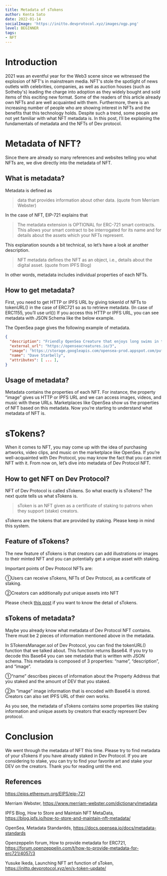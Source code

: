 ```yaml
---
title: Metadata of sTokens
author: Kenta Sato
date: 2022-01-14
socialImage: 'https://initto.devprotocol.xyz/images/ogp.png' 
level: BEGINNER
tags:
- NFT
---
```


# Introduction

2021 was an eventful year for the Web3 scene since we witnessed the explosion of NFT's in mainstream media. NFT's stole the spotlight of news outlets with celebrities, companies, as well as auction houses (such as Sotheby's) leading the charge into adoption as they widely bought and sold items of this exciting new format. Some of the readers of this article already own NFTs and are well acquainted with them. Furthermore, there is an increasing number of people who are showing interest in NFTs and the benefits that this technology holds. Despite such a trend, some people are not yet familiar with what NFT metadata is. In this post, I’ll be explaining the fundamentals of metadata and the NFTs of Dev protocol.

# Metadata of NFT?

Since there are already so many references and websites telling you what NFTs are, we dive directly into the metadata of NFT. 

## What is metadata?

Metadata is defined as 

>data that provides information about other data. (quote from Merriam Webster)

In the case of NFT, EIP-721 explains that 

>The metadata extension is OPTIONAL for ERC-721 smart contracts. This allows your smart contract to be interrogated for its name and for details about the assets which your NFTs represent.

This explanation sounds a bit technical, so let’s have a look at another description.

>NFT metadata defines the NFT as an object, i.e., details about the digital asset. (quote from IPFS Blog)

In other words, metadata includes individual properties of each NFTs.

## How to get metadata?

First, you need to get HTTP or IPFS URL by giving tokenId of NFTs to tokenURL() in the case of ERC721 so as to retrieve metadata. (In case of ERC1155, you’ll use url()) If you access this  HTTP or IPFS URL, you can see metadata with JSON Schema like the below example.

The OpenSea page gives the following example of metadata.

```json
{
  "description": "Friendly OpenSea Creature that enjoys long swims in the ocean.", 
  "external_url": "https://openseacreatures.io/3", 
  "image": "https://storage.googleapis.com/opensea-prod.appspot.com/puffs/3.png", 
  "name": "Dave Starbelly",
  "attributes": [ ... ], 
}
```

## Usage of metadata?

Metadata contains the properties of each NFT. For instance, the property “image” gives us HTTP or IPFS URL and we can access images, videos, and music with these URLs. Marketplaces like OpenSea show us the properties of NFT based on this metadata. Now you’re starting to understand what metadata of NFT is.

# sTokens?

When it comes to NFT, you may come up with the idea of purchasing artworks, video clips, and music on the marketplace like OpenSea. If you’re well-acquainted with Dev Protocol, you may know the fact that you can mint NFT with it. From now on,  let’s dive into metadata of Dev Protocol NFT.

## How to get  NFT on Dev Protocol?

NFT of Dev Protocol is called sTokens. So what exactly is sTokens? The next quote tells us what sTokens is.

>sToken is an NFT given as a certificate of staking to patrons when they support (stake) creators.

sTokens are the tokens that are provided by staking. Please keep in mind this system.

## Feature of sTokens?

The new feature of sTokens is that creators can add illustrations or images to their minted NFT and you can potentially get a unique asset with staking.

Important points of Dev Protocol NFTs are:

①Users can receive sTokens, NFTs of Dev Protocol, as a certificate of staking.

②Creators can additionally put unique assets into NFT

Please check [this post](https://initto.devprotocol.xyz/en/s-token-update/) if you want to know the detail of sTokens.

## sTokens of metadata?

Maybe you already know what metadata of Dev Protocol NFT contains. There must be 2 pieces of information mentioned above in the metadata. 

In STokensManager.sol of Dev Protocol, you can find the tokenURL() function that we talked about.  This function returns Base64. If you try to decode this Base64 you can see metadata that is written with JSON schema. This metadata is composed of 3 properties: “name”, “description”, and “image”.

①“name” describes pieces of information about the Property Address that you staked and the amount of DEV that you  staked.

②In “image” image information that is encoded with Base64 is stored. Creators can also set IPFS URL of their own works.

As you see, the metadata of sTokens contains some properties like staking information and unique assets by creators that exactly represent Dev protocol.

# Conclusion

We went through the metadata of NFT this time. Please try to find metadata of your sTokens if you have already staked in Dev Protocol. If you are considering to stake, you can try to find your favorite art and stake your DEV on the creators. Thank you for reading until the end.


## References

https://eips.ethereum.org/EIPS/eip-721
 
Merriam Webster,
https://www.merriam-webster.com/dictionary/metadata
 
IPFS Blog, How to Store and Maintain NFT MetaData,
https://blog.ipfs.io/how-to-store-and-maintain-nft-metadata/
 
OpenSea, Metadata Standardds,
https://docs.opensea.io/docs/metadata-standards
 
Openzeppelin forum, How to provide metadata for ERC721,
https://forum.openzeppelin.com/t/how-to-provide-metadata-for-erc721/4057/3
 
Yusuke Ikeda, Launching NFT art function of sToken,
https://initto.devprotocol.xyz/en/s-token-update/
